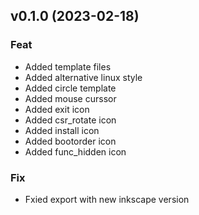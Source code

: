 ## v0.1.0 (2023-02-18)

### Feat

- Added template files
- Added alternative linux style
- Added circle template
- Added mouse curssor
- Added exit icon
- Added csr_rotate icon
- Added install icon
- Added bootorder icon
- Added func_hidden icon

### Fix

- Fxied export with new inkscape version
